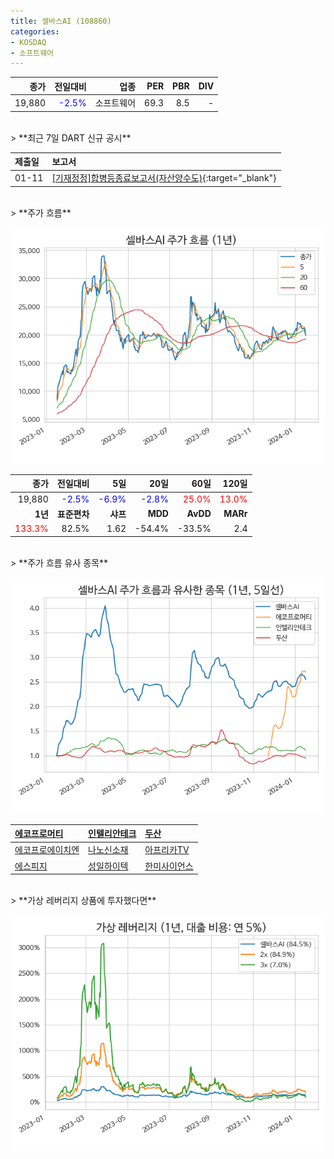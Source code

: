```yaml
---
title: 셀바스AI (108860)
categories:
- KOSDAQ
- 소프트웨어
---
```


|**종가**|**전일대비**|**업종**|**PER**|**PBR**|**DIV**|
|-------:|-----------:|-------:|------:|------:|------:|
|19,880|<span style="color: blue">-2.5%</span>|소프트웨어|69.3|8.5|-|

<!-- more -->

<br>
> **최근 7일 DART 신규 공시<a id="dart"></a>**



|**제출일**|**보고서**|
|:-----|:-------|
|01-11|[[기재정정]합병등종료보고서(자산양수도)](https://dart.fss.or.kr/dsaf001/main.do?rcpNo=20240111000055){:target="_blank"}|

<br>
> **주가 흐름<a id="price"></a>**

![108860](/assets/images/stock/108860.png)

|**종가**|**전일대비**|**5일**|**20일**|**60일**|**120일**|
|-------:|-----------:|------:|-------:|-------:|--------:|
| 19,880 | <span style="color: blue">-2.5%</span> | <span style="color: blue">-6.9%</span> | <span style="color: blue">-2.8%</span> | <span style="color: red">25.0%</span> | <span style="color: red">13.0%</span> |
|**1년**|**표준편차**|**샤프**|**MDD**|**AvDD**|**MARr**|
| <span style="color: red">133.3%</span> | 82.5% | 1.62 | -54.4% | -33.5% | 2.4 |

<br>
> **주가 흐름 유사 종목<a id="corr"></a>**

![108860](/assets/images/stock/108860_corr.png)

| [에코프로머티](/450080/) | [인텔리안테크](/189300/) | [두산](/000150/) |
|:---------------------------------------|:---------------------------------------|:---------------------------------------|
| [에코프로에이치엔](/383310/) | [나노신소재](/121600/) | [아프리카TV](/067160/) |
| [에스피지](/058610/) | [성일하이텍](/365340/) | [한미사이언스](/008930/) |

<br>
> **가상 레버리지 상품에 투자했다면<a id="2x"></a>**

![108860](/assets/images/stock/108860_2x.png)

[^corr]: 상관계수를 이용하여 분석하였습니다.